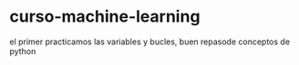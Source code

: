 # curso-machine-learning
el primer practicamos las variables y bucles, buen repasode conceptos de python

